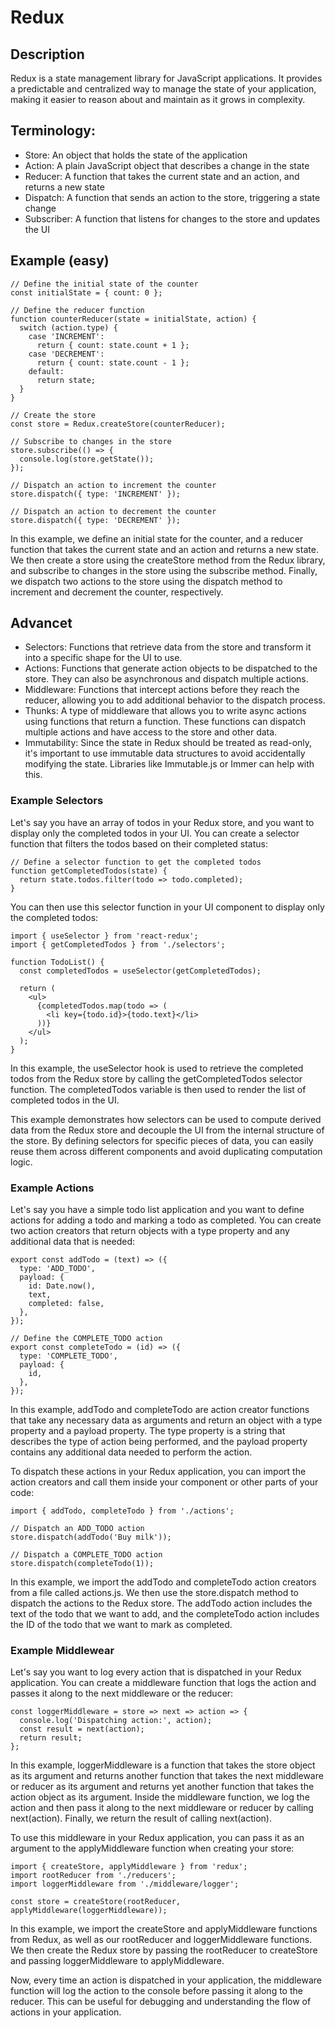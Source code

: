# Redux

## Description

Redux is a state management library for JavaScript applications. It provides a predictable and centralized way to manage the state of your application, making it easier to reason about and maintain as it grows in complexity.

## Terminology:
- Store: An object that holds the state of the application
- Action: A plain JavaScript object that describes a change in the state
- Reducer: A function that takes the current state and an action, and returns a new state
- Dispatch: A function that sends an action to the store, triggering a state change
- Subscriber: A function that listens for changes to the store and updates the UI

## Example (easy)

```
// Define the initial state of the counter
const initialState = { count: 0 };

// Define the reducer function
function counterReducer(state = initialState, action) {
  switch (action.type) {
    case 'INCREMENT':
      return { count: state.count + 1 };
    case 'DECREMENT':
      return { count: state.count - 1 };
    default:
      return state;
  }
}

// Create the store
const store = Redux.createStore(counterReducer);

// Subscribe to changes in the store
store.subscribe(() => {
  console.log(store.getState());
});

// Dispatch an action to increment the counter
store.dispatch({ type: 'INCREMENT' });

// Dispatch an action to decrement the counter
store.dispatch({ type: 'DECREMENT' });

```

In this example, we define an initial state for the counter, and a reducer function that takes the current state and an action and returns a new state. We then create a store using the createStore method from the Redux library, and subscribe to changes in the store using the subscribe method. Finally, we dispatch two actions to the store using the dispatch method to increment and decrement the counter, respectively.


## Advancet 

- Selectors: Functions that retrieve data from the store and transform it into a specific shape for the UI to use.
- Actions: Functions that generate action objects to be dispatched to the store. They can also be asynchronous and dispatch multiple actions.
- Middleware: Functions that intercept actions before they reach the reducer, allowing you to add additional behavior to the dispatch process.
- Thunks: A type of middleware that allows you to write async actions using functions that return a function. These functions can dispatch multiple actions and have access to the store and other data.
- Immutability: Since the state in Redux should be treated as read-only, it's important to use immutable data structures to avoid accidentally modifying the state. Libraries like Immutable.js or Immer can help with this.

### Example Selectors

Let's say you have an array of todos in your Redux store, and you want to display only the completed todos in your UI. You can create a selector function that filters the todos based on their completed status:

```
// Define a selector function to get the completed todos
function getCompletedTodos(state) {
  return state.todos.filter(todo => todo.completed);
}
```

You can then use this selector function in your UI component to display only the completed todos:


```
import { useSelector } from 'react-redux';
import { getCompletedTodos } from './selectors';

function TodoList() {
  const completedTodos = useSelector(getCompletedTodos);

  return (
    <ul>
      {completedTodos.map(todo => (
        <li key={todo.id}>{todo.text}</li>
      ))}
    </ul>
  );
}
```

In this example, the useSelector hook is used to retrieve the completed todos from the Redux store by calling the getCompletedTodos selector function. The completedTodos variable is then used to render the list of completed todos in the UI.

This example demonstrates how selectors can be used to compute derived data from the Redux store and decouple the UI from the internal structure of the store. By defining selectors for specific pieces of data, you can easily reuse them across different components and avoid duplicating computation logic.


### Example Actions

Let's say you have a simple todo list application and you want to define actions for adding a todo and marking a todo as completed. You can create two action creators that return objects with a type property and any additional data that is needed:

```
export const addTodo = (text) => ({
  type: 'ADD_TODO',
  payload: {
    id: Date.now(),
    text,
    completed: false,
  },
});

// Define the COMPLETE_TODO action
export const completeTodo = (id) => ({
  type: 'COMPLETE_TODO',
  payload: {
    id,
  },
});
```
In this example, addTodo and completeTodo are action creator functions that take any necessary data as arguments and return an object with a type property and a payload property. The type property is a string that describes the type of action being performed, and the payload property contains any additional data needed to perform the action.

To dispatch these actions in your Redux application, you can import the action creators and call them inside your component or other parts of your code:

```
import { addTodo, completeTodo } from './actions';

// Dispatch an ADD_TODO action
store.dispatch(addTodo('Buy milk'));

// Dispatch a COMPLETE_TODO action
store.dispatch(completeTodo(1));
```
In this example, we import the addTodo and completeTodo action creators from a file called actions.js. We then use the store.dispatch method to dispatch the actions to the Redux store. The addTodo action includes the text of the todo that we want to add, and the completeTodo action includes the ID of the todo that we want to mark as completed.


### Example Middlewear

Let's say you want to log every action that is dispatched in your Redux application. You can create a middleware function that logs the action and passes it along to the next middleware or the reducer:

```
const loggerMiddleware = store => next => action => {
  console.log('Dispatching action:', action);
  const result = next(action);
  return result;
};
```
In this example, loggerMiddleware is a function that takes the store object as its argument and returns another function that takes the next middleware or reducer as its argument and returns yet another function that takes the action object as its argument. Inside the middleware function, we log the action and then pass it along to the next middleware or reducer by calling next(action). Finally, we return the result of calling next(action).

To use this middleware in your Redux application, you can pass it as an argument to the applyMiddleware function when creating your store:

```
import { createStore, applyMiddleware } from 'redux';
import rootReducer from './reducers';
import loggerMiddleware from './middleware/logger';

const store = createStore(rootReducer, applyMiddleware(loggerMiddleware));
```

In this example, we import the createStore and applyMiddleware functions from Redux, as well as our rootReducer and loggerMiddleware functions. We then create the Redux store by passing the rootReducer to createStore and passing loggerMiddleware to applyMiddleware.

Now, every time an action is dispatched in your application, the middleware function will log the action to the console before passing it along to the reducer. This can be useful for debugging and understanding the flow of actions in your application.


